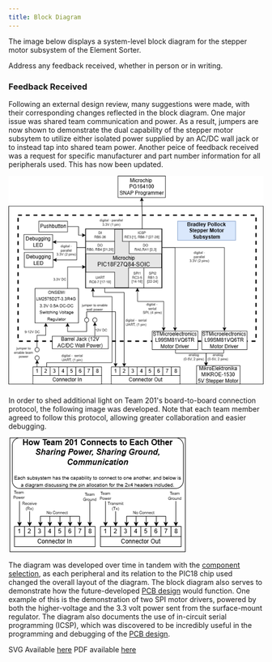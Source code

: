 ```yaml
---
title: Block Diagram
---
```


The image below displays a system-level block diagram for the stepper motor subsystem of the Element Sorter.

Address any feedback received, whether in person or in writing.
### Feedback Received
Following an external design review, many suggestions were made, with their corresponding changes reflected in the block diagram. One major issue was shared team communication and power. As a result, jumpers are now shown to demonstrate the dual capability of the stepper motor subsytem to utilize either isolated power supplied by an AC/DC wall jack or to instead tap into shared team power. Another peice of feedback received was a request for specific manufacturer and part number information for all peripherals used. This has now been updated.

![Block Diagram](static/media/BlockDiagram.png)

In order to shed additional light on Team 201's board-to-board connection protocol, the following image was developed. Note that each team member agreed to follow this protocol, allowing greater collaboration and easier debugging. 

![Information on the shared header.](static/media/SharedHeader.drawio.png)
 
The diagram was developed over time in tandem with the [component selection](https://bradpollock.github.io/Component-Selection/Component-Selection-Process/), as each peripheral and its relation to the PIC18 chip used changed the overall layout of the diagram. The block diagram also serves to demonstrate how the future-developed [PCB design](https://bradpollock.github.io/Schematic-Design/Schematic-Design/) would function. One example of this is the demonstration of two SPI motor drivers, powered by both the higher-voltage and the 3.3 volt power sent from the surface-mount regulator. The diagram also documents the use of in-circuit serial programming (ICSP), which was discovered to be incredibly useful in the programming and debugging of the [PCB design](https://bradpollock.github.io/Schematic-Design/Schematic-Design/).

SVG Available [here](static/media/FullBlockDiagram.drawio.svg) PDF available [here](static/media/FullBlockDiagram.pdf)
